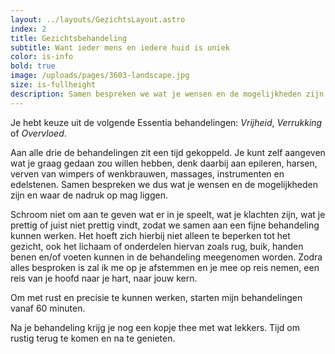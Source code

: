 ```yaml
---
layout: ../layouts/GezichtsLayout.astro
index: 2
title: Gezichtsbehandeling
subtitle: Want ieder mens en iedere huid is uniek
color: is-info
bold: true
image: /uploads/pages/3603-landscape.jpg
size: is-fullheight
description: Samen bespreken we wat je wensen en de mogelijkheden zijn en waar de nadruk op mag liggen.
---
```


Je hebt keuze uit de volgende Essentia behandelingen: *Vrijheid*, *Verrukking* of *Overvloed*.

Aan alle drie de behandelingen zit een tijd gekoppeld. Je kunt zelf aangeven wat je graag gedaan zou willen hebben, denk daarbij aan epileren, harsen, verven van wimpers of wenkbrauwen, massages, instrumenten en edelstenen. Samen bespreken we dus wat je wensen en de mogelijkheden zijn en waar de nadruk op mag liggen.

Schroom niet om aan te geven wat er in je speelt, wat je klachten zijn, wat je prettig of juist niet prettig vindt, zodat we samen aan een fijne behandeling kunnen werken.
Het hoeft zich hierbij niet alleen te beperken tot het gezicht, ook het lichaam of onderdelen hiervan zoals rug, buik, handen benen en/of voeten kunnen in de behandeling meegenomen worden.
Zodra alles besproken is zal ik me op je afstemmen en je mee op reis nemen, een reis van je hoofd naar je hart, naar jouw kern.

Om met rust en precisie te kunnen werken, starten mijn behandelingen vanaf 60 minuten.

Na je behandeling krijg je nog een kopje thee met wat lekkers. Tijd om rustig terug te komen en na te genieten.
